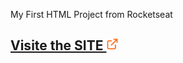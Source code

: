 My First HTML Project from <span font-weight="700px">Rocketseat

## <a href="https://first-project-html-seven.vercel.app"> Visite the SITE <img src="https://github.com/jackson-alves-182/jackson-alves-182/blob/master/external-link.svg" width="20px"> </a>
